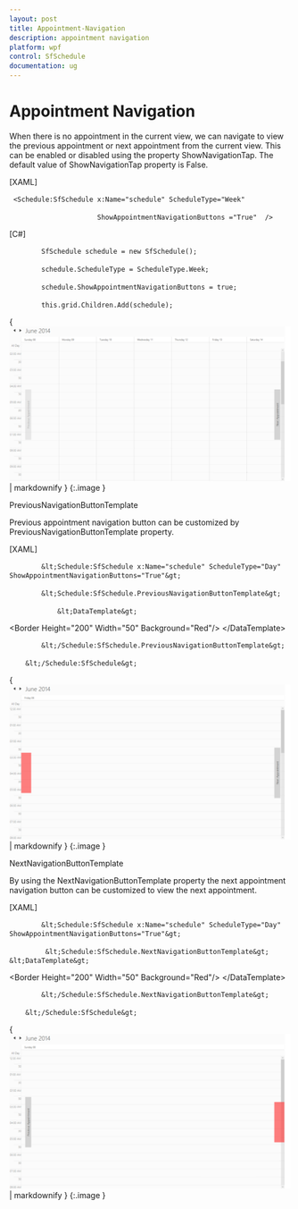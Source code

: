 ```yaml
---
layout: post
title: Appointment-Navigation
description: appointment navigation
platform: wpf
control: SfSchedule
documentation: ug
---
```


# Appointment Navigation

When there is no appointment in the current view, we can navigate to view the previous appointment or next appointment from the current view. This can be enabled or disabled using the property ShowNavigationTap. The default value of ShowNavigationTap property is False.  

[XAML]



     <Schedule:SfSchedule x:Name="schedule" ScheduleType="Week"

                          ShowAppointmentNavigationButtons ="True"  /> 





[C#]



            SfSchedule schedule = new SfSchedule();

            schedule.ScheduleType = ScheduleType.Week;

            schedule.ShowAppointmentNavigationButtons = true;

            this.grid.Children.Add(schedule);





{ ![](Appointment-Navigation_images/Appointment-Navigation_img1.png) | markdownify }
{:.image }


PreviousNavigationButtonTemplate 

Previous appointment navigation button can be customized by PreviousNavigationButtonTemplate property.

[XAML]



            &lt;Schedule:SfSchedule x:Name="schedule" ScheduleType="Day" ShowAppointmentNavigationButtons="True"&gt;

            &lt;Schedule:SfSchedule.PreviousNavigationButtonTemplate&gt;

                &lt;DataTemplate&gt;

&lt;Border Height="200" Width="50" Background="Red"/&gt;                &lt;/DataTemplate&gt;

            &lt;/Schedule:SfSchedule.PreviousNavigationButtonTemplate&gt;

        &lt;/Schedule:SfSchedule&gt;



{ ![](Appointment-Navigation_images/Appointment-Navigation_img2.png) | markdownify }
{:.image }


NextNavigationButtonTemplate

By using the NextNavigationButtonTemplate property the next appointment navigation button can be customized to view the next appointment.

[XAML]



            &lt;Schedule:SfSchedule x:Name="schedule" ScheduleType="Day" ShowAppointmentNavigationButtons="True"&gt;

             &lt;Schedule:SfSchedule.NextNavigationButtonTemplate&gt;                &lt;DataTemplate&gt;

&lt;Border Height="200" Width="50" Background="Red"/&gt;                                &lt;/DataTemplate&gt;

            &lt;/Schedule:SfSchedule.NextNavigationButtonTemplate&gt;

        &lt;/Schedule:SfSchedule&gt;





{ ![](Appointment-Navigation_images/Appointment-Navigation_img3.png) | markdownify }
{:.image }




